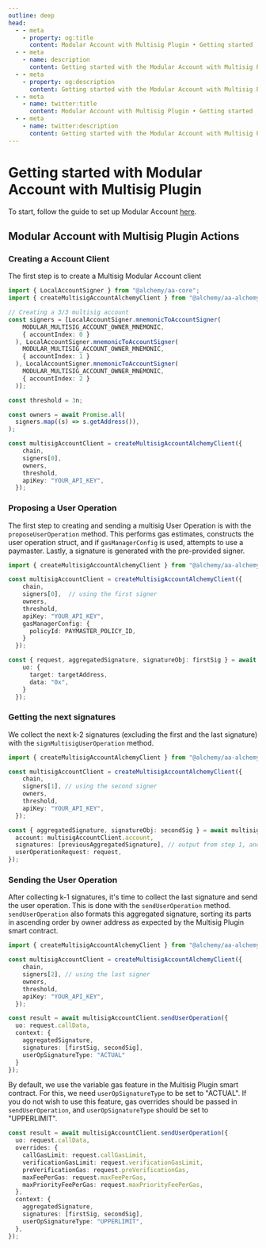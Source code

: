 ```yaml
---
outline: deep
head:
  - - meta
    - property: og:title
      content: Modular Account with Multisig Plugin • Getting started
  - - meta
    - name: description
      content: Getting started with the Modular Account with Multisig Plugin in Account Kit
  - - meta
    - property: og:description
      content: Getting started with the Modular Account with Multisig Plugin in Account Kit
  - - meta
    - name: twitter:title
      content: Modular Account with Multisig Plugin • Getting started
  - - meta
    - name: twitter:description
      content: Getting started with the Modular Account with Multisig Plugin in Account Kit
---
```


# Getting started with Modular Account with Multisig Plugin

To start, follow the guide to set up Modular Account [here](../getting-started.md).

## Modular Account with Multisig Plugin Actions

### Creating a Account Client

The first step is to create a Multisig Modular Account client

```ts
import { LocalAccountSigner } from "@alchemy/aa-core";
import { createMultisigAccountAlchemyClient } from "@alchemy/aa-alchemy";

// Creating a 3/3 multisig account
const signers = [LocalAccountSigner.mnemonicToAccountSigner(
    MODULAR_MULTISIG_ACCOUNT_OWNER_MNEMONIC,
    { accountIndex: 0 }
  ), LocalAccountSigner.mnemonicToAccountSigner(
    MODULAR_MULTISIG_ACCOUNT_OWNER_MNEMONIC,
    { accountIndex: 1 }
  ), LocalAccountSigner.mnemonicToAccountSigner(
    MODULAR_MULTISIG_ACCOUNT_OWNER_MNEMONIC,
    { accountIndex: 2 }
  )];

const threshold = 3n;

const owners = await Promise.all(
  signers.map((s) => s.getAddress()),
);

const multisigAccountClient = createMultisigAccountAlchemyClient({
    chain,
    signers[0],
    owners,
    threshold,
    apiKey: "YOUR_API_KEY",
  });
```

### Proposing a User Operation

The first step to creating and sending a multisig User Operation is with the `proposeUserOperation` method. This performs gas estimates, constructs the user operation struct, and if `gasManagerConfig` is used, attempts to use a paymaster. Lastly, a signature is generated with the pre-provided signer.

```ts
import { createMultisigAccountAlchemyClient } from "@alchemy/aa-alchemy";

const multisigAccountClient = createMultisigAccountAlchemyClient({
    chain,
    signers[0],  // using the first signer
    owners,
    threshold,
    apiKey: "YOUR_API_KEY",
    gasManagerConfig: {
      policyId: PAYMASTER_POLICY_ID,
    }
  });

const { request, aggregatedSignature, signatureObj: firstSig } = await multisigAccountClient.proposeUserOperation({
    uo: {
      target: targetAddress,
      data: "0x",
    }
  });
```

### Getting the next signatures

We collect the next k-2 signatures (excluding the first and the last signature) with the `signMultisigUserOperation` method.

```ts
import { createMultisigAccountAlchemyClient } from "@alchemy/aa-alchemy";

const multisigAccountClient = createMultisigAccountAlchemyClient({
    chain,
    signers[1], // using the second signer
    owners,
    threshold,
    apiKey: "YOUR_API_KEY",
  });

const { aggregatedSignature, signatureObj: secondSig } = await multisigAccountClient.signMultisigUserOperation({
  account: multisigAccountClient.account,
  signatures: [previousAggregatedSignature], // output from step 1, and from this step if k-2 > 1
  userOperationRequest: request,
});
```

### Sending the User Operation

After collecting k-1 signatures, it's time to collect the last signature and send the user operation. This is done with the `sendUserOperation` method. `sendUserOperation` also formats this aggregated signature, sorting its parts in ascending order by owner address as expected by the Multisig Plugin smart contract.

```ts
import { createMultisigAccountAlchemyClient } from "@alchemy/aa-alchemy";

const multisigAccountClient = createMultisigAccountAlchemyClient({
    chain,
    signers[2], // using the last signer
    owners,
    threshold,
    apiKey: "YOUR_API_KEY",
  });

const result = await multisigAccountClient.sendUserOperation({
  uo: request.callData,
  context: {
    aggregatedSignature,
    signatures: [firstSig, secondSig],
    userOpSignatureType: "ACTUAL"
  }
});
```

By default, we use the variable gas feature in the Multisig Plugin smart contract. For this, we need `userOpSignatureType` to be set to "ACTUAL". If you do not wish to use this feature, gas overrides should be passed in `sendUserOperation`, and `userOpSignatureType` should be set to "UPPERLIMIT".

```ts
const result = await multisigAccountClient.sendUserOperation({
  uo: request.callData,
  overrides: {
    callGasLimit: request.callGasLimit,
    verificationGasLimit: request.verificationGasLimit,
    preVerificationGas: request.preVerificationGas,
    maxFeePerGas: request.maxFeePerGas,
    maxPriorityFeePerGas: request.maxPriorityFeePerGas,
  },
  context: {
    aggregatedSignature,
    signatures: [firstSig, secondSig],
    userOpSignatureType: "UPPERLIMIT",
  },
});
```
